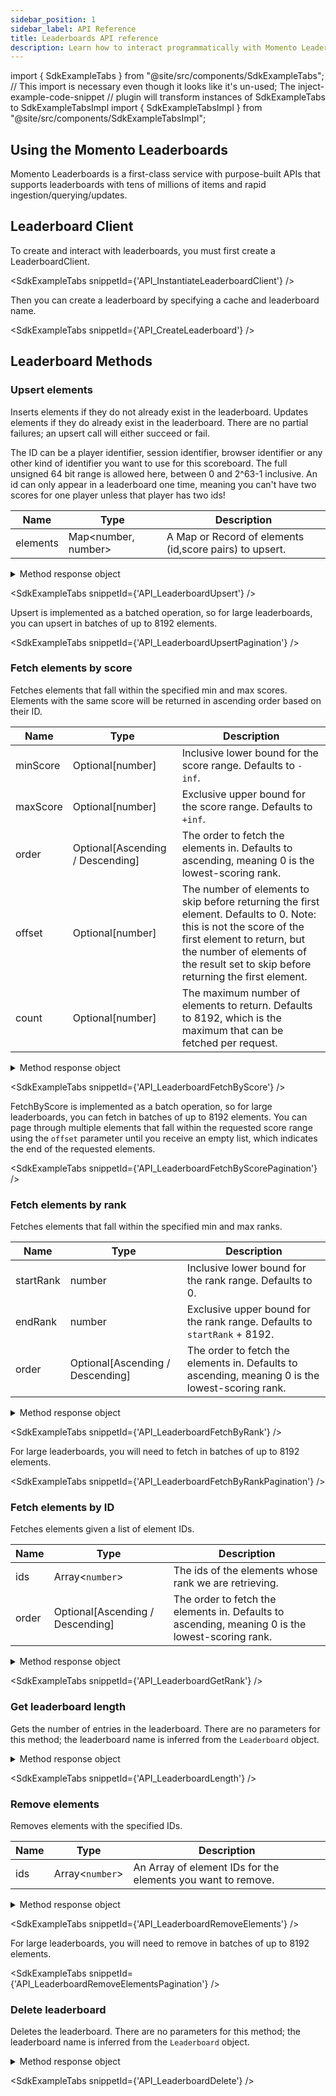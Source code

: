 ```yaml
---
sidebar_position: 1
sidebar_label: API Reference
title: Leaderboards API reference
description: Learn how to interact programmatically with Momento Leaderboards API.
---
```


import { SdkExampleTabs } from "@site/src/components/SdkExampleTabs";
// This import is necessary even though it looks like it's un-used; The inject-example-code-snippet
// plugin will transform instances of SdkExampleTabs to SdkExampleTabsImpl
import { SdkExampleTabsImpl } from "@site/src/components/SdkExampleTabsImpl";

## Using the Momento Leaderboards

Momento Leaderboards is a first-class service with purpose-built APIs that supports leaderboards with tens of millions of items and rapid ingestion/querying/updates.

## Leaderboard Client

To create and interact with leaderboards, you must first create a LeaderboardClient.

<SdkExampleTabs snippetId={'API_InstantiateLeaderboardClient'} />

Then you can create a leaderboard by specifying a cache and leaderboard name.

<SdkExampleTabs snippetId={'API_CreateLeaderboard'} />

## Leaderboard Methods

### Upsert elements

Inserts elements if they do not already exist in the leaderboard. Updates elements if they do already exist in the leaderboard. There are no partial failures; an upsert call will either succeed or fail.

The ID can be a player identifier, session identifier, browser identifier or any other kind of identifier you want to use for this scoreboard. The full unsigned 64 bit range is allowed here, between 0 and 2^63-1 inclusive. An id can only appear in a leaderboard one time, meaning you can't have two scores for one player unless that player has two ids!

| Name         | Type                | Description                                                    |
|--------------|---------------------|----------------------------------------------------------------|
| elements     | Map<number, number> | A Map or Record of elements (id,score pairs) to upsert.        |

<details>
  <summary>Method response object</summary>

* Success
* Error

See [response objects](./response-objects.md) for specific information.

</details>

<SdkExampleTabs snippetId={'API_LeaderboardUpsert'} />

Upsert is implemented as a batched operation, so for large leaderboards, you can upsert in batches of up to 8192 elements. 

<SdkExampleTabs snippetId={'API_LeaderboardUpsertPagination'} />

### Fetch elements by score

Fetches elements that fall within the specified min and max scores. Elements with the same score will be returned in ascending order based on their ID.


| Name         | Type                | Description                                                       |
|--------------|---------------------|-------------------------------------------------------------------|
| minScore     | Optional[number]    | Inclusive lower bound for the score range. Defaults to `-inf`.    |
| maxScore     | Optional[number]    | Exclusive upper bound for the score range. Defaults to `+inf`.    |
| order        | Optional[Ascending / Descending]    | The order to fetch the elements in. Defaults to ascending, meaning 0 is the lowest-scoring rank.   |
| offset       | Optional[number]    | The number of elements to skip before returning the first element. Defaults to 0. Note: this is not the score of the first element to return, but the number of elements of the result set to skip before returning the first element.    |
| count        | Optional[number]    | The maximum number of elements to return. Defaults to 8192, which is the maximum that can be fetched per request.    |

<details>
  <summary>Method response object</summary>

* Success
    * values(): {`id`: number, `score`: number, `rank`: number}[]
* Error

See [response objects](./response-objects.md) for specific information.

</details>

<SdkExampleTabs snippetId={'API_LeaderboardFetchByScore'} />

FetchByScore is implemented as a batch operation, so for large leaderboards, you can fetch in batches of up to 8192 elements. You can page through multiple elements that fall within the requested score range using the `offset` parameter until you receive an empty list, which indicates the end of the requested elements. 

<SdkExampleTabs snippetId={'API_LeaderboardFetchByScorePagination'} />

### Fetch elements by rank

Fetches elements that fall within the specified min and max ranks.


| Name         | Type                | Description                                                                  |
|--------------|---------------------|------------------------------------------------------------------------------|
| startRank    | number    | Inclusive lower bound for the rank range. Defaults to 0.                     |
| endRank      | number    | Exclusive upper bound for the rank range. Defaults to `startRank` + 8192.    |
| order        | Optional[Ascending / Descending]    | The order to fetch the elements in. Defaults to ascending, meaning 0 is the lowest-scoring rank.   |

<details>
  <summary>Method response object</summary>

* Success
    * values(): {`id`: number, `score`: number, `rank`: number}[]
* Error

See [response objects](./response-objects.md) for specific information.

</details>

<SdkExampleTabs snippetId={'API_LeaderboardFetchByRank'} />

For large leaderboards, you will need to fetch in batches of up to 8192 elements.

<SdkExampleTabs snippetId={'API_LeaderboardFetchByRankPagination'} />

### Fetch elements by ID

Fetches elements given a list of element IDs. 


| Name         | Type                                | Description                                                  |
|--------------|-------------------------------------|--------------------------------------------------------------|
| ids          | Array<`number`>                       | The ids of the elements whose rank we are retrieving.        |
| order        | Optional[Ascending / Descending]    | The order to fetch the elements in. Defaults to ascending, meaning 0 is the lowest-scoring rank.   |

<details>
  <summary>Method response object</summary>

* Success
    * values(): {`id`: number, `score`: number, `rank`: number}[]
* Error

See [response objects](./response-objects.md) for specific information.

</details>

<SdkExampleTabs snippetId={'API_LeaderboardGetRank'} />

### Get leaderboard length

Gets the number of entries in the leaderboard. There are no parameters for this method; the leaderboard name is inferred from the `Leaderboard` object.

<details>
  <summary>Method response object</summary>

* Success
    * length(): number
* Error

See [response objects](./response-objects.md) for specific information.

</details>

<SdkExampleTabs snippetId={'API_LeaderboardLength'} />

### Remove elements

Removes elements with the specified IDs.

| Name             | Type   | Description                                                                                                                                            |
|------------------|--------|--------------------------------------------------------------------------------------------------------------------------------------------------------|
| ids        | Array<`number`> | An Array of element IDs for the elements you want to remove.                                                                                                                              |

<details>
  <summary>Method response object</summary>

* Success
* Error

See [response objects](./response-objects.md) for specific information.

</details>

<SdkExampleTabs snippetId={'API_LeaderboardRemoveElements'} />

For large leaderboards, you will need to remove in batches of up to 8192 elements.

<SdkExampleTabs snippetId={'API_LeaderboardRemoveElementsPagination'} />

### Delete leaderboard

Deletes the leaderboard. There are no parameters for this method; the leaderboard name is inferred from the `Leaderboard` object.

<details>
  <summary>Method response object</summary>

* Success
* Error

See [response objects](./response-objects.md) for specific information.

</details>

<SdkExampleTabs snippetId={'API_LeaderboardDelete'} />
